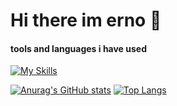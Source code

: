 # Hi there im erno 👋
#### tools and languages i have used 

[![My Skills](https://skillicons.dev/icons?i=javascript,nodejs,html,php,cs,unity,css,react&perline=8)](https://skillicons.dev)


[![Anurag's GitHub stats](https://github-readme-stats.vercel.app/api?username=BestoEpe&show_icons=true&hide=contribs,prs&theme=merko)](https://github.com/anuraghazra/github-readme-stats)
[![Top Langs](https://github-readme-stats.vercel.app/api/top-langs/?username=BestoEpe&hide_progress=true&theme=merko)](https://github.com/anuraghazra/github-readme-stats)
<!--
**BestoEpe/BestoEpe** is a ✨ _special_ ✨ repository because its `README.md` (this file) appears on your GitHub profile.

Here are some ideas to get you started:

- 🔭 I’m currently working on ...
- 🌱 I’m currently learning ...
- 👯 I’m looking to collaborate on ...
- 🤔 I’m looking for help with ...
- 💬 Ask me about ...
- 📫 How to reach me: ...
- 😄 Pronouns: ...
- ⚡ Fun fact: ...
-->
